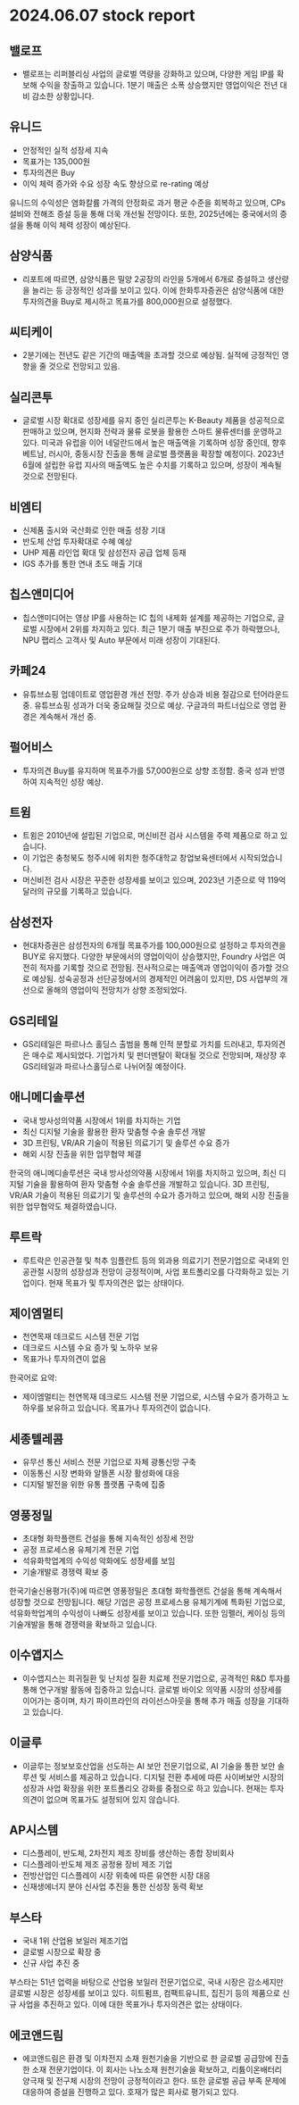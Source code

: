 # 2024.06.07 stock report
## 밸로프
- 밸로프는 리퍼블리싱 사업의 글로벌 역량을 강화하고 있으며, 다양한 게임 IP를 확보해 수익을 창출하고 있습니다. 1분기 매출은 소폭 상승했지만 영업이익은 전년 대비 감소한 상황입니다.
## 유니드
- 안정적인 실적 성장세 지속
- 목표가는 135,000원
- 투자의견은 Buy
- 이익 체력 증가와 수요 성장 속도 향상으로 re-rating 예상

유니드의 수익성은 염화칼륨 가격의 안정화로 과거 평균 수준을 회복하고 있으며, CPs설비와 전해조 증설 등을 통해 더욱 개선될 전망이다. 또한, 2025년에는 중국에서의 증설을 통해 이익 체력 성장이 예상된다.
## 삼양식품
- 리포트에 따르면, 삼양식품은 밀양 2공장의 라인을 5개에서 6개로 증설하고 생산량을 늘리는 등 긍정적인 성과를 보이고 있다. 이에 한화투자증권은 삼양식품에 대한 투자의견을 Buy로 제시하고 목표가를 800,000원으로 설정했다.
## 씨티케이
- 2분기에는 전년도 같은 기간의 매출액을 초과할 것으로 예상됨. 실적에 긍정적인 영향을 줄 것으로 전망되고 있음.
## 실리콘투
- 글로벌 시장 확대로 성장세를 유지 중인 실리콘투는 K-Beauty 제품을 성공적으로 판매하고 있으며, 현지화 전략과 물류 로봇을 활용한 스마트 물류센터를 운영하고 있다. 미국과 유럽을 이어 네덜란드에서 높은 매출액을 기록하며 성장 중인데, 향후 베트남, 러시아, 중동시장 진출을 통해 글로벌 플랫폼을 확장할 예정이다. 2023년 6월에 설립한 유럽 지사의 매출액도 높은 수치를 기록하고 있으며, 성장이 계속될 것으로 전망된다.
## 비엠티
- 신제품 출시와 국산화로 인한 매출 성장 기대
- 반도체 산업 투자확대로 수혜 예상
- UHP 제품 라인업 확대 및 삼성전자 공급 업체 등재
- IGS 추가를 통한 연내 초도 매출 기대
## 칩스앤미디어
- 칩스앤미디어는 영상 IP를 사용하는 IC 칩의 내제화 설계를 제공하는 기업으로, 글로벌 시장에서 2위를 차지하고 있다. 최근 1분기 매출 부진으로 주가 하락했으나, NPU 팹리스 고객사 및 Auto 부문에서 미래 성장이 기대된다.
## 카페24
- 유튜브쇼핑 업데이트로 영업환경 개선 전망. 주가 상승과 비용 절감으로 턴어라운드 중. 유튜브쇼핑 성과가 더욱 중요해질 것으로 예상. 구글과의 파트너십으로 영업 환경은 계속해서 개선 중.
## 펄어비스
- 투자의견 Buy를 유지하며 목표주가를 57,000원으로 상향 조정함. 중국 성과 반영하여 지속적인 성장 예상.
## 트윔
- 트윔은 2010년에 설립된 기업으로, 머신비전 검사 시스템을 주력 제품으로 하고 있습니다.
- 이 기업은 충청북도 청주시에 위치한 청주대학교 창업보육센터에서 시작되었습니다.
- 머신비전 검사 시장은 꾸준한 성장세를 보이고 있으며, 2023년 기준으로 약 119억 달러의 규모를 기록하고 있습니다.
## 삼성전자
- 현대차증권은 삼성전자의 6개월 목표주가를 100,000원으로 설정하고 투자의견을 BUY로 유지했다. 다양한 부문에서의 영업이익이 상승했지만, Foundry 사업은 여전히 적자를 기록할 것으로 전망됨. 전사적으로는 매출액과 영업이익이 증가할 것으로 예상됨. 성숙공정과 선단공정에서의 경제적인 어려움이 있지만, DS 사업부의 개선으로 올해의 영업이익 전망치가 상향 조정되었다.
## GS리테일
- GS리테일은 파르나스 홀딩스 출범을 통해 인적 분할로 가치를 드러내고, 투자의견은 매수로 제시되었다. 기업가치 및 펀더멘탈이 확대될 것으로 전망되며, 재상장 후 GS리테일과 파르나스홀딩스로 나뉘어질 예정이다.
## 애니메디솔루션
- 국내 방사성의약품 시장에서 1위를 차지하는 기업
- 최신 디지털 기술을 활용한 환자 맞춤형 수술 솔루션 개발
- 3D 프린팅, VR/AR 기술이 적용된 의료기기 및 솔루션 수요 증가
- 해외 시장 진출을 위한 업무협약 체결

한국의 애니메디솔루션은 국내 방사성의약품 시장에서 1위를 차지하고 있으며, 최신 디지털 기술을 활용하여 환자 맞춤형 수술 솔루션을 개발하고 있습니다. 3D 프린팅, VR/AR 기술이 적용된 의료기기 및 솔루션의 수요가 증가하고 있으며, 해외 시장 진출을 위한 업무협약도 체결하였습니다.
## 루트락
- 루트락은 인공관절 및 척추 임플란트 등의 외과용 의료기기 전문기업으로 국내외 인공관절 시장의 성장성과 전망이 긍정적이며, 사업 포트폴리오를 다각화하고 있는 기업이다. 현재 목표가 및 투자의견은 없는 상태이다.
## 제이엠멀티
- 천연목재 데크로드 시스템 전문 기업
- 데크로드 시스템 수요 증가 및 노하우 보유
- 목표가나 투자의견이 없음

한국어로 요약:
- 제이엠멀티는 천연목재 데크로드 시스템 전문 기업으로, 시스템 수요가 증가하고 노하우를 보유하고 있습니다. 목표가나 투자의견이 없습니다.
## 세종텔레콤
- 유무선 통신 서비스 전문 기업으로 자체 광통신망 구축
- 이동통신 시장 변화와 알뜰폰 시장 활성화에 대응
- 디지털 발전을 위한 유통 플랫폼 구축에 집중
## 영풍정밀
- 초대형 화학플랜트 건설을 통해 지속적인 성장세 전망
- 공정 프로세스용 유체기계 전문 기업
- 석유화학업계의 수익성 악화에도 성장세를 보임
- 기술개발로 경쟁력 확보 중

한국기술신용평가(주)에 따르면 영풍정밀은 초대형 화학플랜트 건설을 통해 계속해서 성장할 것으로 전망됩니다. 해당 기업은 공정 프로세스용 유체기계에 특화된 기업으로, 석유화학업계의 수익성이 나빠도 성장세를 보이고 있습니다. 또한 임펠러, 케이싱 등의 기술개발을 통해 경쟁력을 확보하고 있습니다.
## 이수앱지스
- 이수앱지스는 희귀질환 및 난치성 질환 치료제 전문기업으로, 공격적인 R&D 투자를 통해 연구개발 활동에 집중하고 있습니다. 글로벌 바이오 의약품 시장의 성장세를 이어가는 중이며, 차기 파이프라인의 라이선스아웃을 통해 추가 매출 성장을 기대하고 있습니다.
## 이글루
- 이글루는 정보보호산업을 선도하는 AI 보안 전문기업으로, AI 기술을 통한 보안 솔루션 및 서비스를 제공하고 있습니다. 디지털 전환 추세에 따른 사이버보안 시장의 성장과 사업 확장을 위한 포트폴리오 강화를 중점으로 하고 있습니다. 현재는 투자의견이 없으며 목표가도 설정되어 있지 않습니다.
## AP시스템
- 디스플레이, 반도체, 2차전지 제조 장비를 생산하는 종합 장비회사
- 디스플레이·반도체 제조 공정용 장비 제조 기업
- 전방산업인 디스플레이 시장 위축에 따른 유연한 시장 대응
- 신재생에너지 분야 신사업 추진을 통한 신성장 동력 확보
## 부스타
- 국내 1위 산업용 보일러 제조기업
- 글로벌 시장으로 확장 중
- 신규 사업 추진 중

부스타는 51년 업력을 바탕으로 산업용 보일러 전문기업으로, 국내 시장은 감소세지만 글로벌 시장은 성장세를 보이고 있다. 히트펌프, 컴팩트유니트, 집진기 등의 제품으로 신규 사업을 추진하고 있다. 이에 대한 목표가나 투자의견은 없는 상태이다.
## 에코앤드림
- 에코앤드림은 환경 및 이차전지 소재 원천기술을 기반으로 한 글로벌 공급망에 진출한 소재 전문기업이다. 이 회사는 나노소재 원천기술을 확보하고, 리튬이온배터리 양극재 및 전구체 시장의 전망이 긍정적이라고 한다. 또한 글로벌 공급 부족 문제에 대응하여 증설을 진행하고 있다. 호재가 많은 회사로 평가되고 있다.